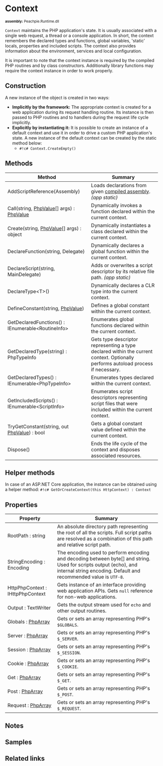 # Context

<small>**assembly:** Peachpie.Runtime.dll</small>

`Context` maintains the PHP application's state. It is usually associated with a single web request, a thread or a console application. In short, the context remembers the declared types and functions, global variables, 'static' locals, properties and included scripts. The context also provides information about the environment, services and local configuration.

It is important to note that the context instance is required by the compiled PHP routines and by class constructors. Additionally library functions may require the context instance in order to work properly.

## Construction

A new instance of the object is created in two ways:

- **Implicitly by the framework:** The appropriate context is created for a web application during its request handling routine. Its instance is then passed to PHP routines and to handlers during the request life cycle implicitly.
- **Explicitly by instantiating it:** It is possible to create an instance of a default context and use it in order to drive a custom PHP application's state. A new instance of the default context can be created by the static method below:
    * `#!c# Context.CreateEmpty()`

## Methods

Method | Summary
---    | ---
AddScriptReference(Assembly) | Loads declarations from given [compiled assembly](/api/assembly/compiled-assembly). *(app static)*
Call(string, [PhpValue](phpvalue)[] args) : [PhpValue](phpvalue) | Dynamically invokes a function declared within the current context.
Create(string, [PhpValue](phpvalue)[] args) : object | Dynamically instantiates a class declared within the current context.
DeclareFunction(string, Delegate) | Dynamically declares a global function within the current context.
DeclareScript(string, MainDelegate) | Adds or overwrites a script descriptor by its relative file path. *(app static)*
DeclareType&lt;T&gt;() | Dynamically declares a CLR type into the current context.
DefineConstant(string, [PhpValue](phpvalue)) | Defines a global constant within the current context.
GetDeclaredFunctions() : IEnumerable&lt;RoutineInfo&gt; | Enumerates global functions declared within the current context.
GetDeclaredType(string) : PhpTypeInfo | Gets type descriptor representing a type declared within the current context. Optionally performs autoload process if necessary.
GetDeclaredTypes() : IEnumerable&lt;PhpTypeInfo&gt; | Enumerates types declared within the current context.
GetIncludedScripts() : IEnumerable&lt;ScriptInfo&gt; | Enumerates script descriptors representing script files that were included within the current context.
TryGetConstant(string, out [PhpValue](phpvalue)) : bool | Gets a global constant value defined within the current context.
Dispose() | Ends the life cycle of the context and disposes associated resources.

## Helper methods

In case of an ASP.NET Core application, the instance can be obtained using a helper method: `#!c# GetOrCreateContext(this HttpContext) : Context`

## Properties

Property | Summary
---      | ---
RootPath : string | An absolute directory path representing the root of all the scripts. Full script paths are resolved as a combination of this path and relative script path.
StringEncoding : Encoding | The encoding used to perform encoding and decoding between byte[] and string. Used for scripts output (echo), and internal string encoding. Default and recommended value is `UTF-8`.
HttpPhpContext : IHttpPhpContext | Gets instance of an interface providing web application APIs. Gets `null` reference for non-web applications.
Output : TextWriter | Gets the output stream used for `echo` and other output routines.
Globals : [PhpArray](phparray) | Gets or sets an array representing PHP's `$GLOBALS`.
Server : [PhpArray](phparray) | Gets or sets an array representing PHP's `$_SERVER`.
Session : [PhpArray](phparray) | Gets or sets an array representing PHP's `$_SESSION`.
Cookie : [PhpArray](phparray) | Gets or sets an array representing PHP's `$_COOKIE`.
Get : [PhpArray](phparray) | Gets or sets an array representing PHP's `$_GET`.
Post : [PhpArray](phparray) | Gets or sets an array representing PHP's `$_POST`.
Request : [PhpArray](phparray) | Gets or sets an array representing PHP's `$_REQUEST`.

## Notes

## Samples

## Related links
